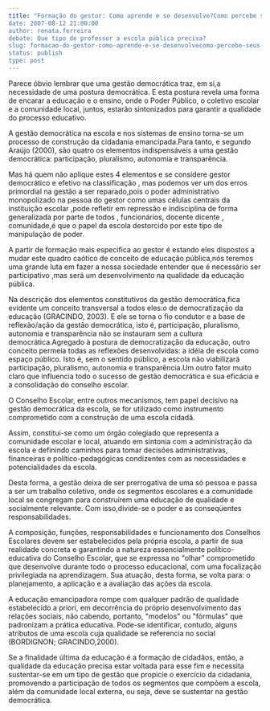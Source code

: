 ```yaml
---
title: "Formação do gestor: Como aprende e se desenvolve?Como percebe seus erros e acertos?Forma de superação e desenvolvimento profiss
date: 2007-08-12 21:00:00
author: renata.ferreira
debate: Que tipo de professor a escola pública precisa?
slug: formacao-do-gestor-como-aprende-e-se-desenvolvecomo-percebe-seus-erros-e-acertosforma-de-superacao-e-desenvolvimento-profiss
status: publish 
type: post
---
```


Parece óbvio lembrar que uma gestão democrática traz, em si,a necessidade de uma postura democrática. E esta postura revela uma forma de encarar a educação e o ensino, onde o Poder Público, o coletivo escolar e a comunidade local, juntos, estarão sintonizados para garantir a qualidade do processo educativo.  

A gestão democrática na escola e nos sistemas de ensino torna-se um processo de construção da cidadania emancipada.Para tanto, e segundo Araújo (2000), são quatro os elementos indispensáveis a uma gestão democrática: participação, pluralismo, autonomia e transparência.  

Mas há quem não aplique estes 4 elementos e se considere gestor democrático e efetivo na classificação , mas podemos ver um dos erros primordial na gestão a ser reparado,pois o poder administrativo monopolizado na pessoa do gestor como umas células centrais da instituição escolar ,pode refletir em repressão e indisciplina de forma generalizada por parte de todos , funcionários, docente dicente , comunidade,é que o papel da escola destorcido por este tipo de manipulação de poder.  

A partir de formação mais especifica ao gestor é estando eles dispostos a mudar este quadro caótico de conceito de educação pública,nós teremos uma grande luta em fazer a nossa sociedade entender que é necessário ser participativo ,mas será um desenvolvimento na qualidade da educação pública.  

Na descrição dos elementos constitutivos da gestão democrática,fica evidente um conceito transversal a todos eles:o de democratização da educação (GRACINDO, 2003). E ele se torna o fio condutor e a base de reflexão/ação da gestão democrática, isto é, participação, pluralismo, autonomia e transparência não se instauram sem a cultura democrática.Agregado à postura de democratização da educação, outro conceito permeia todas as reflexões desenvolvidas: a idéia de escola como espaço público. Isto é, sem o sentido público, a escola não viabilizará participação, pluralismo, autonomia e transparência.Um outro fator muito claro que influencia todo o sucesso de gestão democrática e sua eficácia e a consolidação do conselho escolar.  

O Conselho Escolar, entre outros mecanismos, tem papel decisivo na gestão democrática da escola, se for utilizado como instrumento comprometido com a construção de uma escola cidadã.  

Assim, constitui-se como um órgão colegiado que representa a comunidade escolar e local, atuando em sintonia com a administração da escola e definindo caminhos para tomar decisões administrativas, financeiras e político-pedagógicas condizentes com as necessidades e potencialidades da escola.  

Desta forma, a gestão deixa de ser prerrogativa de uma só pessoa e passa a ser um trabalho coletivo, onde os segmentos escolares e a comunidade local se congregam para construírem uma educação de qualidade e socialmente relevante. Com isso,divide-se o poder e as conseqüentes responsabilidades.  

A composição, funções, responsabilidades e funcionamento dos Conselhos Escolares devem ser estabelecidos pela própria escola, a partir de sua realidade concreta e garantindo a natureza essencialmente político-educativa do Conselho Escolar, que se expressa no "olhar" comprometido que desenvolve durante todo o processo educacional, com uma focalização privilegiada na aprendizagem. Sua atuação, desta forma, se volta para: o planejamento, a aplicação e a avaliação das ações da escola.  

A educação emancipadora rompe com qualquer padrão de qualidade estabelecido a priori, em decorrência do próprio desenvolvimento das relações sociais, não cabendo, portanto, "modelos" ou "fórmulas" que padronizam a prática educativa. Pode-se identificar, contudo, alguns atributos de uma escola cuja qualidade se referencia no social (BORDIGNON; GRACINDO,2000).  

Se a finalidade última da educação é a formação de cidadãos, então, a qualidade da educação precisa estar voltada para esse fim e necessita sustentar-se em um tipo de gestão que propicie o exercício da cidadania, promovendo a participação de todos os segmentos que compõem a escola, além da comunidade local externa, ou seja, deve se sustentar na gestão democrática.  

  

